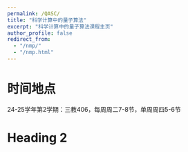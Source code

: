 ```yaml
---
permalink: /QASC/
title: "科学计算中的量子算法"
excerpt: "科学计算中的量子算法课程主页"
author_profile: false
redirect_from: 
  - "/nmp/"
  - "/nmp.html"
---
```



时间地点
======
24-25学年第2学期：三教406，每周周二7-8节，单周周四5-6节

Heading 2
======
